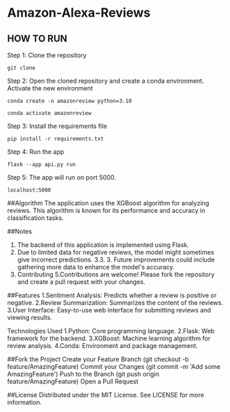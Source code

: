 # Amazon-Alexa-Reviews


## HOW TO RUN

Step 1: Clone the repository
```
git clone 
```

Step 2: Open the cloned repository and create a conda environment. Activate the new environment
```
conda create -n amazonreview python=3.10
```
```
conda activate amazonreview
```

Step 3: Install the requirements file
```
pip install -r requirements.txt
```

Step 4: Run the app
```
flask --app api.py run
```

Step 5: The app will run on port 5000. 
```
localhost:5000
```

##Algorithm
The application uses the XGBoost algorithm for analyzing reviews. This algorithm is known for its performance and accuracy in classification tasks.

##Notes
   1. The backend of this application is implemented using Flask.
   2. Due to limited data for negative reviews, the model might sometimes give incorrect predictions. 3.3. 3. Future improvements could include gathering more data to enhance the model's accuracy.
   4. Contributing
   5.Contributions are welcome! Please fork the repository and create a pull request with your changes.

##Features
    1.Sentiment Analysis: Predicts whether a review is positive or negative.
    2.Review Summarization: Summarizes the content of the reviews.
    3.User Interface: Easy-to-use web interface for submitting reviews and viewing results.


Technologies Used
    1.Python: Core programming language.
    2.Flask: Web framework for the backend.
    3.XGBoost: Machine learning algorithm for review analysis.
    4.Conda: Environment and package management.

##Fork the Project
    Create your Feature Branch (git checkout -b feature/AmazingFeature)
    Commit your Changes (git commit -m 'Add some AmazingFeature')
    Push to the Branch (git push origin feature/AmazingFeature)
    Open a Pull Request


##License
Distributed under the MIT License. See LICENSE for more information.
